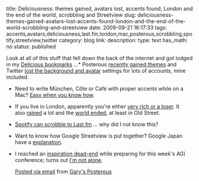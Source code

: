 title: Deliciousness: themes gained, avatars lost, accents found, London and the end of the world, scrobbling and Streetview 
slug: deliciousness-themes-gained-avatars-lost-accents-found-london-and-the-end-of-the-world-scrobbling-and-streetview
date: 2009-09-21 16:17:33
tags: accents,avatars,deliciousness,last.fm,london,mac,posterous,scrobbling,spotify,streetview,twitter
category: blog
link: 
description: 
type: text
has_math: no
status: published

Look at all of this stuff that fell down the back of the internet and got lodged in my [Delicious bookmarks](http://www.delicious.com/vicchi "http://www.delicious.com/vicchi") ...* Posterous [recently gained themes](http://bit.ly/qZUXn "http://bit.ly/qZUXn") and Twitter [lost the background and avatar](http://bit.ly/PuVaS "http://bit.ly/PuVaS") settings for lots of accounts, mine included.
* Need to write München, Côte or Café with proper accents while on a Mac? [Easy when you know how](http://bit.ly/xPa84 "http://bit.ly/xPa84").
* If you live in London, apparently you're either [very rich or a loser](http://bit.ly/FknBX "http://bit.ly/FknBX"). It also [rained](http://bit.ly/1w5hIq "http://bit.ly/1w5hIq") a lot and the [world ended](http://bit.ly/3nOrhD "http://bit.ly/3nOrhD"), at least in Old Street.
* [Spotify can scrobble to Last.fm](http://bit.ly/xaVOh "http://bit.ly/xaVOh") ... why did I not know this?
* Want to know how Google Streetview is put together? Google Japan have a [explanation](http://bit.ly/TF2t2 "http://bit.ly/TF2t2").
* I reached an [inspiration dead-end](http://bit.ly/Z7Hx6 "http://bit.ly/Z7Hx6") while preparing for this week's AGI conference; turns out [I'm not alone](http://bit.ly/Euvsi "http://bit.ly/Euvsi").

  [Posted via email](http://posterous.com "http://posterous.com") from [Gary's Posterous](http://vicchi.posterous.com/deliciousness-themes-gained-avatars-lost-acce "http://vicchi.posterous.com/deliciousness-themes-gained-avatars-lost-acce") 

 

